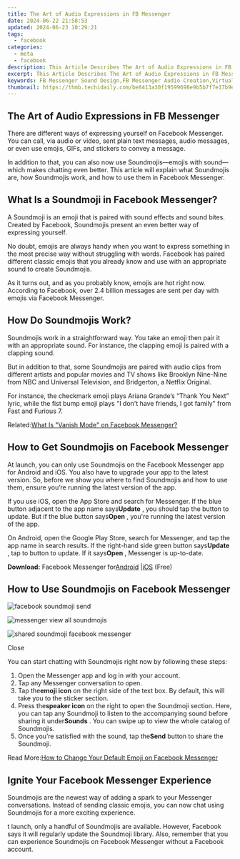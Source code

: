```yaml
---
title: The Art of Audio Expressions in FB Messenger
date: 2024-06-22 21:58:53
updated: 2024-06-23 10:29:21
tags:
  - facebook
categories:
  - meta
  - facebook
description: This Article Describes The Art of Audio Expressions in FB Messenger
excerpt: This Article Describes The Art of Audio Expressions in FB Messenger
keywords: FB Messenger Sound Design,FB Messenger Audio Creation,Virtual Chat Effects,Messenger Voice Expression,Digital Audio Messaging,Social Media Aural Expressions,Immersive FB Conversations
thumbnail: https://thmb.techidaily.com/be8413a30f19599698e9b5b7f7e17b9eb5081fbfdcc13de42954a869c3e7944e.png
---
```


## The Art of Audio Expressions in FB Messenger

 There are different ways of expressing yourself on Facebook Messenger. You can call, via audio or video, sent plain text messages, audio messages, or even use emojis, GIFs, and stickers to convey a message.

 In addition to that, you can also now use Soundmojis—emojis with sound—which makes chatting even better. This article will explain what Soundmojis are, how Soundmojis work, and how to use them in Facebook Messenger.

## What Is a Soundmoji in Facebook Messenger?

 A Soundmoji is an emoji that is paired with sound effects and sound bites. Created by Facebook, Soundmojis present an even better way of expressing yourself.

 No doubt, emojis are always handy when you want to express something in the most precise way without struggling with words. Facebook has paired different classic emojis that you already know and use with an appropriate sound to create Soundmojis.

 As it turns out, and as you probably know, emojis are hot right now. According to Facebook, over 2.4 billion messages are sent per day with emojis via Facebook Messenger.

## How Do Soundmojis Work?

 Soundmojis work in a straightforward way. You take an emoji then pair it with an appropriate sound. For instance, the clapping emoji is paired with a clapping sound.

 But in addition to that, some Soundmojis are paired with audio clips from different artists and popular movies and TV shows like Brooklyn Nine-Nine from NBC and Universal Television, and Bridgerton, a Netflix Original.

 For instance, the checkmark emoji plays Ariana Grande’s “Thank You Next” lyric, while the fist bump emoji plays "I don't have friends, I got family" from Fast and Furious 7.

 Related:[What Is "Vanish Mode" on Facebook Messenger?](https://www.makeuseof.com/what-is-vanish-mode-on-facebook-messenger/)

## How to Get Soundmojis on Facebook Messenger

 At launch, you can only use Soundmojis on the Facebook Messenger app for Android and iOS. You also have to upgrade your app to the latest version. So, before we show you where to find Soundmojis and how to use them, ensure you’re running the latest version of the app.

 If you use iOS, open the App Store and search for Messenger. If the blue button adjacent to the app name says**Update** , you should tap the button to update. But if the blue button says**Open** , you're running the latest version of the app.

 On Android, open the Google Play Store, search for Messenger, and tap the app name in search results. If the right-hand side green button says**Update** , tap to button to update. If it says**Open** , Messenger is up-to-date.

**Download:** Facebook Messenger for[Android](https://www.anrdoezrs.net/links/7251228/type/dlg/sid/UUmuoUeUpU2000296/https://play.google.com/store/apps/details?id=com.facebook.orca&hl=en%5Fus&gl=US) |[iOS](https://apps.apple.com/us/app/messenger/id454638411) (Free)

## How to Use Soundmojis on Facebook Messenger

![facebook soundmoji send](https://static1.makeuseofimages.com/wordpress/wp-content/uploads/2021/07/soundmojis-facebook-messenger-1.jpg)

![messenger view all soundmojis](https://static1.makeuseofimages.com/wordpress/wp-content/uploads/2021/07/facebook-messenger-soundmojis-1.jpg)

![shared soundmoji facebook messenger](https://static1.makeuseofimages.com/wordpress/wp-content/uploads/2021/07/shared-soundmoji-facebook-messenger-1.jpg)

Close

 You can start chatting with Soundmojis right now by following these steps:

1. Open the Messenger app and log in with your account.
2. Tap any Messenger conversation to open.
3. Tap the**emoji icon** on the right side of the text box. By default, this will take you to the sticker section.
4. Press the**speaker icon** on the right to open the Soundmoji section. Here, you can tap any Soundmoji to listen to the accompanying sound before sharing it under**Sounds** . You can swipe up to view the whole catalog of Soundmojis.
5. Once you’re satisfied with the sound, tap the**Send** button to share the Soundmoji.

 Read More:[How to Change Your Default Emoji on Facebook Messenger](https://www.makeuseof.com/how-to-change-default-emoji-facebook-messenger/)

## Ignite Your Facebook Messenger Experience

 Soundmojis are the newest way of adding a spark to your Messenger conversations. Instead of sending classic emojis, you can now chat using Soundmojis for a more exciting experience.

 t launch, only a handful of Soundmojis are available. However, Facebook says it will regularly update the Soundmoji library. Also, remember that you can experience Soundmojis on Facebook Messenger without a Facebook account.


<ins class="adsbygoogle"
     style="display:block"
     data-ad-format="autorelaxed"
     data-ad-client="ca-pub-7571918770474297"
     data-ad-slot="1223367746"></ins>



<ins class="adsbygoogle"
     style="display:block"
     data-ad-client="ca-pub-7571918770474297"
     data-ad-slot="8358498916"
     data-ad-format="auto"
     data-full-width-responsive="true"></ins>
